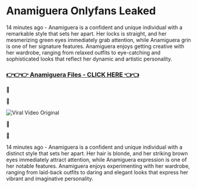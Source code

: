 # Anamiguera Onlyfans Leaked

<p>14 minutes ago - Anamiguera is a confident and unique individual with a remarkable style that sets her apart. Her locks is straight, and her mesmerizing green eyes immediately grab attention, while Anamiguera grin is one of her signature features. Anamiguera enjoys getting creative with her wardrobe, ranging from relaxed outfits to eye-catching and sophisticated looks that reflect her dynamic and artistic personality.</p><p>
<h3><a href="https://fansleaks.com-getfree.pro/anamiguera" rel="nofollow">👉👉👉 Anamiguera Files - CLICK HERE 👈👈</a></h3>
<p>🔻</p>
<p>🔻</p> <p>
<a href="https://fansleaks.com-getfree.pro/anamiguera" rel="nofollow"><img src="https://i.imgur.com/0ZbtXZ5.gif" alt="Viral Video Original" style="max-width: 100%; display: inline-block;" data-target="animated-image.originalImage"></a>
<p>🔻</p>
<p>🔻</p> <p>14 minutes ago - Anamiguera is a confident and unique individual with a distinct style that sets her apart. Her hair is blonde, and her striking brown eyes immediately attract attention, while Anamiguera expression is one of her notable features. Anamiguera enjoys experimenting with her wardrobe, ranging from laid-back outfits to daring and elegant looks that express her vibrant and imaginative personality.</p>